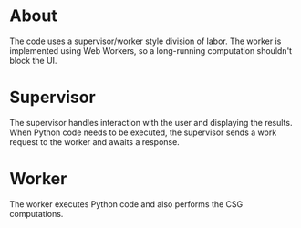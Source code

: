 About
========

The code uses a supervisor/worker style division of labor.
The worker is implemented using Web Workers, so a long-running
computation shouldn't block the UI.

Supervisor
===========

The supervisor handles interaction with the user and displaying the
results. When Python code needs to be executed, the supervisor
sends a work request to the worker and awaits a response.

Worker
=======

The worker executes Python code and also performs the CSG
computations.
